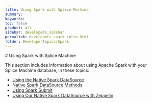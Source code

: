 ```yaml
---
title: Using Spark with Splice Machine
summary:
keywords:
toc: false
product: all
sidebar: developers_sidebar
permalink: developers_spark_intro.html
folder: DeveloperTopics/Spark
---
```

<section>
<div class="TopicContent" data-swiftype-index="true" markdown="1">
# Using Spark with Splice Machine

This section includes information about using Apache Spark with your Splice Machine database, in these topics:

* [Using the Native Spark DataSource](developers_spark_adapter.html)
* [Native Spark DataSource Methods](developers_spark_methods.html)
* [Using Spark Submit](developers_spark_submit.html)
* [Using Our Native Spark DataSource with Zeppelin](developers_spark_zeppelin.html)

</div>
</section>
